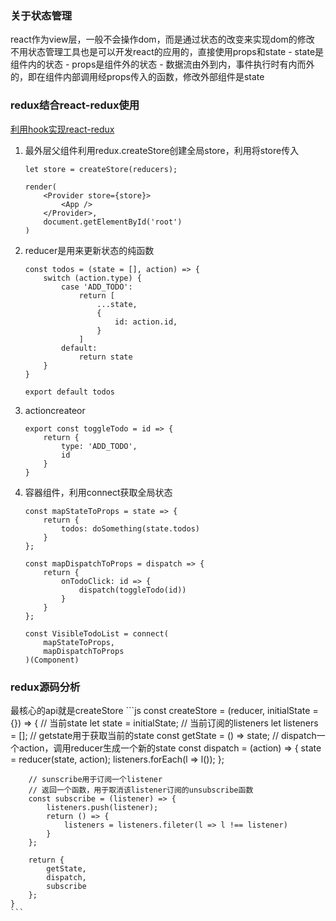 ### 关于状态管理
react作为view层，一般不会操作dom，而是通过状态的改变来实现dom的修改
不用状态管理工具也是可以开发react的应用的，直接使用props和state
    - state是组件内的状态
    - props是组件外的状态
    - 数据流由外到内，事件执行时有内而外的，即在组件内部调用经props传入的函数，修改外部组件是state

### redux结合react-redux使用
[利用hook实现react-redux](./react-redux)
1. 最外层父组件利用redux.createStore创建全局store，利用<Provider>将store传入
    ```
    let store = createStore(reducers);

    render(
        <Provider store={store}>
            <App />
        </Provider>,
        document.getElementById('root')
    )
    ```
1. reducer是用来更新状态的纯函数
    ```
    const todos = (state = [], action) => {
        switch (action.type) {
            case 'ADD_TODO':
                return [
                    ...state,
                    {
                        id: action.id,
                    }
                ]
            default:
                return state
        }
    }

    export default todos
    ```
1. actioncreateor
    ```
    export const toggleTodo = id => {
        return {
            type: 'ADD_TODO',
            id
        }
    }
    ```
1. 容器组件，利用connect获取全局状态
    ```
    const mapStateToProps = state => {
        return {
            todos: doSomething(state.todos)
        }
    };

    const mapDispatchToProps = dispatch => {
        return {
            onTodoClick: id => {
                dispatch(toggleTodo(id))
            }
        }
    };

    const VisibleTodoList = connect(
        mapStateToProps,
        mapDispatchToProps
    )(Component)
    ```

### redux源码分析
最核心的api就是createStore
    ```js
    const createStore = (reducer, initialState ={}) => {
        // 当前state
        let state = initialState;
        // 当前订阅的listeners
        let listeners = [];
        // getstate用于获取当前的state
        const getState = () => state;
        // dispatch一个action，调用reducer生成一个新的state
        const dispatch = (action) => {
            state = reducer(state, action);
            listeners.forEach(l => l());
        };

        // sunscribe用于订阅一个listener
        // 返回一个函数，用于取消该listener订阅的unsubscribe函数
        const subscribe = (listener) => {
            listeners.push(listener);
            return () => {
                listeners = listeners.fileter(l => l !== listener)
            }
        };

        return {
            getState,
            dispatch,
            subscribe
        };
    }
    ```
